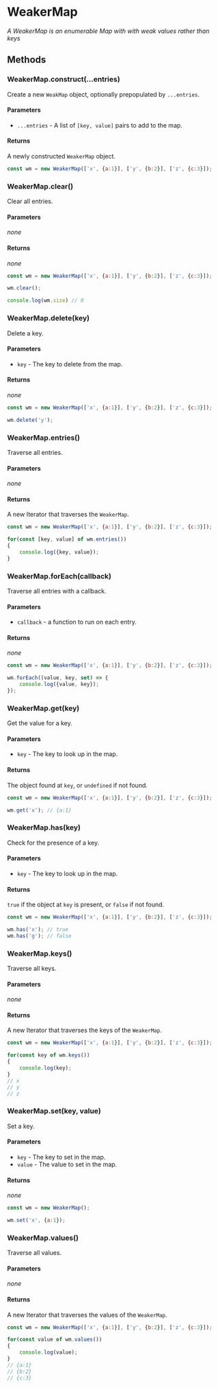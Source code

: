 # WeakerMap

*A WeakerMap is an enumerable Map with with weak values rather than keys*

## Methods

### WeakerMap.construct(...entries)
Create a new `WeakMap` object, optionally prepopulated by `...entries`.

#### Parameters
* `...entries` - A list of `[key, value]` pairs to add to the map.

#### Returns
A newly constructed `WeakerMap` object.

```javascript
const wm = new WeakerMap(['x', {a:1}], ['y', {b:2}], ['z', {c:3}]);
```

### WeakerMap.clear()
Clear all entries.

#### Parameters
*none*

#### Returns
*none*

```javascript
const wm = new WeakerMap(['x', {a:1}], ['y', {b:2}], ['z', {c:3}]);

wm.clear();

console.log(wm.size) // 0
```

### WeakerMap.delete(key)
Delete a key.

#### Parameters
* `key` - The key to delete from the map.

#### Returns
*none*

```javascript
const wm = new WeakerMap(['x', {a:1}], ['y', {b:2}], ['z', {c:3}]);

wm.delete('y');
```

### WeakerMap.entries()
Traverse all entries.

#### Parameters
*none*

#### Returns
A new Iterator that traverses the `WeakerMap`.

```javascript
const wm = new WeakerMap(['x', {a:1}], ['y', {b:2}], ['z', {c:3}]);

for(const [key, value] of wm.entries())
{
    console.log({key, value});
}
```

### WeakerMap.forEach(callback)
Traverse all entries with a callback.

#### Parameters
* `callback` - a function to run on each entry.

#### Returns
*none*

```javascript
const wm = new WeakerMap(['x', {a:1}], ['y', {b:2}], ['z', {c:3}]);

wm.forEach((value, key, set) => {
    console.log({value, key});
});
```

### WeakerMap.get(key)
Get the value for a key.

#### Parameters
* `key` - The key to look up in the map.

#### Returns
The object found at `key`, or `undefined` if not found.

```javascript
const wm = new WeakerMap(['x', {a:1}], ['y', {b:2}], ['z', {c:3}]);

wm.get('x'); // {a:1}
```

### WeakerMap.has(key)
Check for the presence of a key.

#### Parameters
* `key` - The key to look up in the map.

#### Returns
`true` if the object at `key` is present, or `false` if not found.

```javascript
const wm = new WeakerMap(['x', {a:1}], ['y', {b:2}], ['z', {c:3}]);

wm.has('x'); // true
wm.has('g'); // false
```

### WeakerMap.keys()
Traverse all keys.

#### Parameters
*none*

#### Returns
A new Iterator that traverses the keys of the `WeakerMap`.

```javascript
const wm = new WeakerMap(['x', {a:1}], ['y', {b:2}], ['z', {c:3}]);

for(const key of wm.keys())
{
    console.log(key);
}
// x
// y
// z
```

### WeakerMap.set(key, value)
Set a key.

#### Parameters
* `key` - The key to set in the map.
* `value` - The value to set in the map.

#### Returns
*none*

```javascript
const wm = new WeakerMap();

wm.set('x', {a:1});
```

### WeakerMap.values()
Traverse all values.

#### Parameters
*none*

#### Returns
A new Iterator that traverses the values of the `WeakerMap`.

```javascript
const wm = new WeakerMap(['x', {a:1}], ['y', {b:2}], ['z', {c:3}]);

for(const value of wm.values())
{
    console.log(value);
}
// {a:1}
// {b:2}
// {c:3}
```
